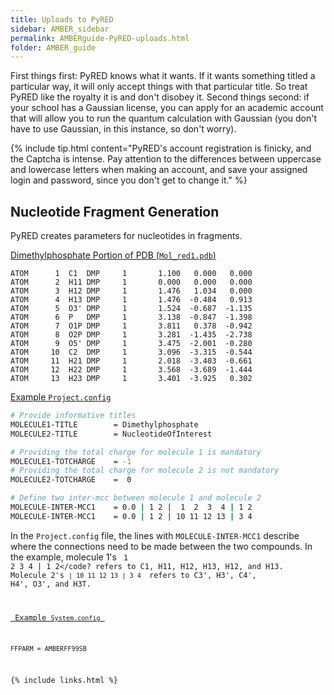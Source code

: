 ```yaml
---
title: Uploads to PyRED
sidebar: AMBER_sidebar
permalink: AMBERguide-PyRED-uploads.html
folder: AMBER_guide
---
```


<link rel="stylesheet" href="css/theme-orange.css">

First things first: PyRED knows what it wants.
If it wants something titled a particular way, it will only accept things
with that particular title.
So treat PyRED like the royalty it is and don't disobey it.
Second things second: if your school has a Gaussian license, you can apply for
an academic account that will allow you to run the quantum calculation with
Gaussian (you don't have to use Gaussian, in this instance, so don't worry).

{% include tip.html content="PyRED's account registration is finicky,
and the Captcha is intense. Pay attention to the differences between uppercase
and lowercase letters when making an account, and save your assigned login and
password, since you don't get to change it." %}

## Nucleotide Fragment Generation
PyRED creates parameters for nucleotides in fragments.

<u> Dimethylphosphate Portion of PDB (<code>Mol_red1.pdb</code>) </u>
```
ATOM      1  C1  DMP     1       1.100   0.000   0.000
ATOM      2  H11 DMP     1       0.000   0.000   0.000
ATOM      3  H12 DMP     1       1.476   1.034   0.000
ATOM      4  H13 DMP     1       1.476  -0.484   0.913
ATOM      5  O3' DMP     1       1.524  -0.687  -1.135  
ATOM      6  P   DMP     1       3.138  -0.847  -1.398  
ATOM      7  O1P DMP     1       3.811   0.378  -0.942  
ATOM      8  O2P DMP     1       3.281  -1.435  -2.738  
ATOM      9  O5' DMP     1       3.475  -2.001  -0.280
ATOM     10  C2  DMP     1       3.096  -3.315  -0.544
ATOM     11  H21 DMP     1       2.018  -3.403  -0.661
ATOM     12  H22 DMP     1       3.568  -3.689  -1.444
ATOM     13  H23 DMP     1       3.401  -3.925   0.302
```

<u> Example <code>Project.config</code> </u>
```bash
# Provide informative titles
MOLECULE1-TITLE        = Dimethylphosphate
MOLECULE2-TITLE        = NucleotideOfInterest

# Providing the total charge for molecule 1 is mandatory
MOLECULE1-TOTCHARGE    = -1
# Providing the total charge for molecule 2 is not mandatory
MOLECULE2-TOTCHARGE    =  0

# Define two inter-mcc between molecule 1 and molecule 2
MOLECULE-INTER-MCC1    = 0.0 | 1 2 |  1  2  3  4 | 1 2
MOLECULE-INTER-MCC1    = 0.0 | 1 2 | 10 11 12 13 | 3 4
```

In the `Project.config` file, the lines with `MOLECULE-INTER-MCC1`
describe where the connections need to be made between the two compounds.
In the example, molecule 1's <code> 1  2  3  4 | 1 2</code? refers to C1, H11, 
H12, H13, H12, and H13. Molecule 2's <code>| 10 11 12 13 | 3 4 </code> refers
to C3', H3', C4', H4', O3', and H3T.

<u> Example `System.config` </u>
```
FFPARM = AMBERFF99SB
```

{% include links.html %}
